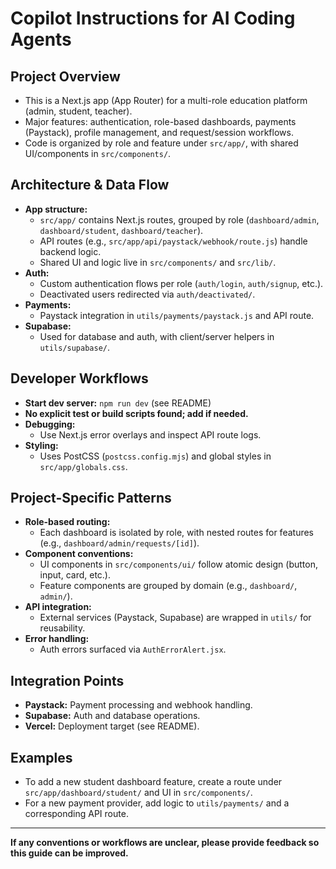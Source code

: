 # Copilot Instructions for AI Coding Agents

## Project Overview

- This is a Next.js app (App Router) for a multi-role education platform (admin, student, teacher).
- Major features: authentication, role-based dashboards, payments (Paystack), profile management, and request/session workflows.
- Code is organized by role and feature under `src/app/`, with shared UI/components in `src/components/`.

## Architecture & Data Flow

- **App structure:**
  - `src/app/` contains Next.js routes, grouped by role (`dashboard/admin`, `dashboard/student`, `dashboard/teacher`).
  - API routes (e.g., `src/app/api/paystack/webhook/route.js`) handle backend logic.
  - Shared UI and logic live in `src/components/` and `src/lib/`.
- **Auth:**
  - Custom authentication flows per role (`auth/login`, `auth/signup`, etc.).
  - Deactivated users redirected via `auth/deactivated/`.
- **Payments:**
  - Paystack integration in `utils/payments/paystack.js` and API route.
- **Supabase:**
  - Used for database and auth, with client/server helpers in `utils/supabase/`.

## Developer Workflows

- **Start dev server:** `npm run dev` (see README)
- **No explicit test or build scripts found; add if needed.**
- **Debugging:**
  - Use Next.js error overlays and inspect API route logs.
- **Styling:**
  - Uses PostCSS (`postcss.config.mjs`) and global styles in `src/app/globals.css`.

## Project-Specific Patterns

- **Role-based routing:**
  - Each dashboard is isolated by role, with nested routes for features (e.g., `dashboard/admin/requests/[id]`).
- **Component conventions:**
  - UI components in `src/components/ui/` follow atomic design (button, input, card, etc.).
  - Feature components are grouped by domain (e.g., `dashboard/`, `admin/`).
- **API integration:**
  - External services (Paystack, Supabase) are wrapped in `utils/` for reusability.
- **Error handling:**
  - Auth errors surfaced via `AuthErrorAlert.jsx`.

## Integration Points

- **Paystack:** Payment processing and webhook handling.
- **Supabase:** Auth and database operations.
- **Vercel:** Deployment target (see README).

## Examples

- To add a new student dashboard feature, create a route under `src/app/dashboard/student/` and UI in `src/components/`.
- For a new payment provider, add logic to `utils/payments/` and a corresponding API route.

---

**If any conventions or workflows are unclear, please provide feedback so this guide can be improved.**
